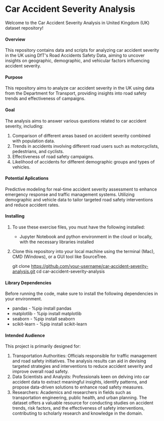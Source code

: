# Car Accident Severity Analysis

Welcome to the Car Accident Severity Analysis in United Kingdom (UK) dataset repository! 
#### Overview
This repository contains data and scripts for analyzing car accident severity in the UK using DfT's Road Accidents Safety Data, aiming to uncover insights on geographic, demographic, and vehicular factors influencing accident severity.
#### Purpose
This repository aims to analyze car accident severity in the UK using data from the Department for Transport, providing insights into road safety trends and effectiveness of campaigns.
#### Goal
The analysis aims to answer various questions related to car accident severity, including:

1. Comparison of different areas based on accident severity combined with population data.
2. Trends in accidents involving different road users such as motorcyclists, pedestrians, and cyclists.
3. Effectiveness of road safety campaigns.
4. Likelihood of accidents for different demographic groups and types of vehicles.
#### Potential Aplications
Predictive modeling for real-time accident severity assessment to enhance emergency response and traffic management systems.
Utilizing demographic and vehicle data to tailor targeted road safety interventions and reduce accident rates.
#### Installing
1. To use these exercise files, you must have the following installed:
	- Jupyter Notebook and python environment in the cloud or locally, with the necessary libraries installed
2. Clone this repository into your local machine using the terminal (Mac), CMD (Windows), or a GUI tool like SourceTree.
   
   git clone https://github.com/your-username/car-accident-severity-analysis.git
   cd car-accident-severity-analysis
#### Library Dependencies
Before running the code, make sure to install the following dependencies in your environment.

* pandas - %pip install pandas
* matplotlib - %pip install matplotlib
* seaborn - %pip install seaborn
* scikit-learn - %pip install scikit-learn
#### Intended Audience
This project is primarily designed for:
1. Transportation Authorities: Officials responsible for traffic management and road safety initiatives. The analysis results can aid in devising targeted strategies and interventions to reduce accident severity and improve overall road safety.
2. Data Scientists and Analysts: Professionals keen on delving into car accident data to extract meaningful insights, identify patterns, and propose data-driven solutions to enhance road safety measures.
3. Researchers: Academics and researchers in fields such as transportation engineering, public health, and urban planning. The dataset offers a valuable resource for conducting studies on accident trends, risk factors, and the effectiveness of safety interventions, contributing to scholarly research and knowledge in the domain.
